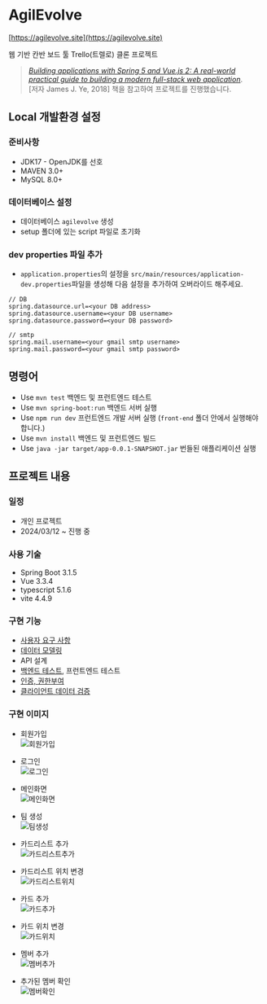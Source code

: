 # AgilEvolve

[https://agilevolve.site](https://agilevolve.site)

웹 기반 칸반 보드 툴 Trello(트렐로) 클론 프로젝트
> [_Building applications with Spring 5 and Vue.js 2: A real-world practical guide to building a modern full-stack web application_](https://www.amazon.com/Building-applications-Spring-5-0-Vue-js-ebook/dp/B079X1VTST).  
> [저자 James J. Ye, 2018] 책을 참고하여 프로젝트를 진행했습니다.

## Local 개발환경 설정

### 준비사항

- JDK17 - OpenJDK를 선호
- MAVEN 3.0+
- MySQL 8.0+

### 데이터베이스 설정

- 데이터베이스 `agilevolve` 생성
- setup 폴더에 있는 script 파일로 초기화

### dev properties 파일 추가

- `application.properties`의 설정을 `src/main/resources/application-dev.properties`파일을 생성해 다음 설정을 추가하여 오버라이드 해주세요.

```properties
// DB
spring.datasource.url=<your DB address>
spring.datasource.username=<your DB username>
spring.datasource.password=<your DB password>

// smtp
spring.mail.username=<your gmail smtp username>
spring.mail.password=<your gmail smtp password>
```

## 명령어

- Use `mvn test` 백엔드 및 프런트엔드 테스트
- Use `mvn spring-boot:run` 백엔드 서버 실행
- Use `npm run dev` 프런트엔드 개발 서버 실행 (`front-end` 폴더 안에서 실행해야 합니다.)
- Use `mvn install` 백엔드 및 프런트엔드 빌드
- Use `java -jar target/app-0.0.1-SNAPSHOT.jar` 번들된 애플리케이션 실행

## 프로젝트 내용

### 일정

- 개인 프로젝트
- 2024/03/12 ~ 진행 중

### 사용 기술

- Spring Boot 3.1.5
- Vue 3.3.4
- typescript 5.1.6
- vite 4.4.9

### 구현 기능

- [사용자 요구 사항](https://blog.naver.com/kimeunje320/223389396838)
- [데이터 모델링](https://blog.naver.com/kimeunje320/223387122937)
- API 설계
- [백엔드 테스트](https://blog.naver.com/kimeunje320/223387119076), 프런트엔드 테스트
- [인증, 권한부여](https://blog.naver.com/kimeunje320/223391759916)
- [클라이언트 데이터 검증](https://blog.naver.com/kimeunje320/223389550943)

### 구현 이미지

- 회원가입  
![회원가입](https://github.com/kimeunje/AgilEvolve/assets/143335772/58910912-f1f0-4b2c-b69e-a0737f6adf1a)

- 로그인  
![로그인](https://github.com/kimeunje/AgilEvolve/assets/143335772/c62e5df3-f095-4e8c-b342-25afd8cacee8)

- 메인화면  
![메인화면](https://github.com/kimeunje/AgilEvolve/assets/143335772/3a4dae40-df52-41a5-8cc7-622cd7fb8e95)

- 팀 생성  
![팀생성](https://github.com/kimeunje/AgilEvolve/assets/143335772/907fc5f5-b8b4-4abc-8446-1a8bd4c44228)

- 카드리스트 추가  
![카드리스트추가](https://github.com/kimeunje/AgilEvolve/assets/143335772/a2833fb8-ebab-4a95-be92-bc5c94eda9cb)

- 카드리스트 위치 변경  
![카드리스트위치](https://github.com/kimeunje/AgilEvolve/assets/143335772/d0fbe863-f751-4958-bd64-a57536ae4807)

- 카드 추가  
![카드추가](https://github.com/kimeunje/AgilEvolve/assets/143335772/9a78eb98-889b-4d74-a46c-7cc9b3ab5501)

- 카드 위치 변경  
![카드위치](https://github.com/kimeunje/AgilEvolve/assets/143335772/0d26566b-f0d0-45f0-af97-1a180a8f018d)

- 멤버 추가  
![멤버추가](https://github.com/kimeunje/AgilEvolve/assets/143335772/9a76e92e-b5af-4c7c-b05b-822ffe7abd47)

- 추가된 멤버 확인  
![멤버확인](https://github.com/kimeunje/AgilEvolve/assets/143335772/7b86ed55-6954-40c9-aba0-827678851186)

